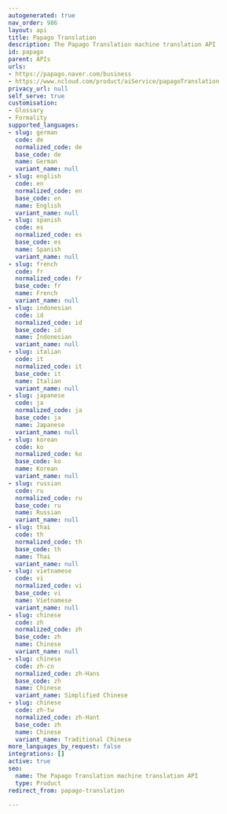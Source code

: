 ```yaml
---
autogenerated: true
nav_order: 986
layout: api
title: Papago Translation
description: The Papago Translation machine translation API
id: papago
parent: APIs
urls:
- https://papago.naver.com/business
- https://www.ncloud.com/product/aiService/papagoTranslation
privacy_url: null
self_serve: true
customisation:
- Glossary
- Formality
supported_languages:
- slug: german
  code: de
  normalized_code: de
  base_code: de
  name: German
  variant_name: null
- slug: english
  code: en
  normalized_code: en
  base_code: en
  name: English
  variant_name: null
- slug: spanish
  code: es
  normalized_code: es
  base_code: es
  name: Spanish
  variant_name: null
- slug: french
  code: fr
  normalized_code: fr
  base_code: fr
  name: French
  variant_name: null
- slug: indonesian
  code: id
  normalized_code: id
  base_code: id
  name: Indonesian
  variant_name: null
- slug: italian
  code: it
  normalized_code: it
  base_code: it
  name: Italian
  variant_name: null
- slug: japanese
  code: ja
  normalized_code: ja
  base_code: ja
  name: Japanese
  variant_name: null
- slug: korean
  code: ko
  normalized_code: ko
  base_code: ko
  name: Korean
  variant_name: null
- slug: russian
  code: ru
  normalized_code: ru
  base_code: ru
  name: Russian
  variant_name: null
- slug: thai
  code: th
  normalized_code: th
  base_code: th
  name: Thai
  variant_name: null
- slug: vietnamese
  code: vi
  normalized_code: vi
  base_code: vi
  name: Vietnamese
  variant_name: null
- slug: chinese
  code: zh
  normalized_code: zh
  base_code: zh
  name: Chinese
  variant_name: null
- slug: chinese
  code: zh-cn
  normalized_code: zh-Hans
  base_code: zh
  name: Chinese
  variant_name: Simplified Chinese
- slug: chinese
  code: zh-tw
  normalized_code: zh-Hant
  base_code: zh
  name: Chinese
  variant_name: Traditional Chinese
more_languages_by_request: false
integrations: []
active: true
seo:
  name: The Papago Translation machine translation API
  type: Product
redirect_from: papago-translation

---
```


